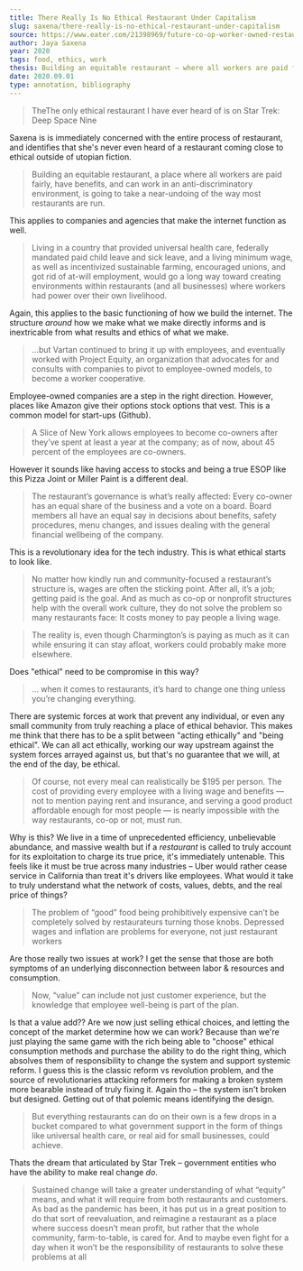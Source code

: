 ```yaml
---
title: There Really Is No Ethical Restaurant Under Capitalism
slug: saxena/there-really-is-no-ethical-restaurant-under-capitalism
source: https://www.eater.com/21398969/future-co-op-worker-owned-restaurants-ethical-business
author: Jaya Saxena
year: 2020
tags: food, ethics, work
thesis: Building an equitable restaurant — where all workers are paid fairly, have benefits, and work without discrimination — will require undoing the way most restaurants are run
date: 2020.09.01
type: annotation, bibliography
---
```


> TheThe only ethical restaurant I have ever heard of is on Star Trek: Deep Space Nine

Saxena is is immediately concerned with the entire process of restaurant, and identifies that she's never even heard of a restaurant coming close to ethical outside of utopian fiction. 

> Building an equitable restaurant, a place where all workers are paid fairly, have benefits, and can work in an anti-discriminatory environment, is going to take a near-undoing of the way most restaurants are run.

This applies to companies and agencies that make the internet function as well.

>  Living in a country that provided universal health care, federally mandated paid child leave and sick leave, and a living minimum wage, as well as incentivized sustainable farming, encouraged unions, and got rid of at-will employment, would go a long way toward creating environments within restaurants (and all businesses) where workers had power over their own livelihood.

Again, this applies to the basic functioning of how we build the internet. The structure _around_ how we make what we make directly informs and is inextricable from what results and ethics of what we make.

> …but Vartan continued to bring it up with employees, and eventually worked with Project Equity, an organization that advocates for and consults with companies to pivot to employee-owned models, to become a worker cooperative.

Employee-owned companies are a step in the right direction. However, places like Amazon give their options stock options that vest. This is a common model for start-ups (Github). 

> A Slice of New York allows employees to become co-owners after they’ve spent at least a year at the company; as of now, about 45 percent of the employees are co-owners.

However it sounds like having access to stocks and being a true ESOP like this Pizza Joint or Miller Paint is a different deal. 

> The restaurant’s governance is what’s really affected: Every co-owner has an equal share of the business and a vote on a board. Board members all have an equal say in decisions about benefits, safety procedures, menu changes, and issues dealing with the general financial wellbeing of the company. 

This is a revolutionary idea for the tech industry. This is what ethical starts to look like. 

> No matter how kindly run and community-focused a restaurant’s structure is, wages are often the sticking point. After all, it’s a job; getting paid is the goal. And as much as co-op or nonprofit structures help with the overall work culture, they do not solve the problem so many restaurants face: It costs money to pay people a living wage.

> The reality is, even though Charmington’s is paying as much as it can while ensuring it can stay afloat, workers could probably make more elsewhere.

Does "ethical" need to be compromise in this way?

> … when it comes to restaurants, it’s hard to change one thing unless you’re changing everything.

There are systemic forces at work that prevent any individual, or even any small community from truly reaching a place of ethical behavior. This makes me think that there has to be a split between "acting ethically" and "being ethical". We can all act ethically, working our way upstream against the system forces arrayed against us, but that's no guarantee that we will, at the end of the day, be ethical. 

> Of course, not every meal can realistically be $195 per person. The cost of providing every employee with a living wage and benefits — not to mention paying rent and insurance, and serving a good product affordable enough for most people — is nearly impossible with the way restaurants, co-op or not, must run. 

Why is this? We live in a time of unprecedented efficiency, unbelievable abundance, and massive wealth but if a _restaurant_ is called to truly account for its exploitation to charge its true price, it's immediately untenable. This feels like it must be true across many industries – Uber would rather cease service in California than treat it's drivers like employees. What would it take to truly understand what the network of costs, values, debts, and the real price of things?

> The problem of “good” food being prohibitively expensive can’t be completely solved by restaurateurs turning those knobs. Depressed wages and inflation are problems for everyone, not just restaurant workers

Are those really two issues at work? I get the sense that those are both symptoms of an underlying disconnection between labor & resources and consumption. 

> Now, “value” can include not just customer experience, but the knowledge that employee well-being is part of the plan.

Is that a value add?? Are we now just selling ethical choices, and letting the concept of the market determine how we can work? Because than we're just playing the same game with the rich being able to "choose" ethical consumption methods and purchase the ability to do the right thing, which absolves them of responsibility to change the system and support systemic reform. I guess this is the classic reform vs revolution problem, and the source of revolutionaries attacking reformers for making a broken system more bearable instead of truly fixing it. Again tho – the system isn't broken but designed. Getting out of that polemic means identifying the design. 

> But everything restaurants can do on their own is a few drops in a bucket compared to what government support in the form of things like universal health care, or real aid for small businesses, could achieve.

Thats the dream that articulated by Star Trek – government entities who have the ability to make real change _do_.

> Sustained change will take a greater understanding of what “equity” means, and what it will require from both restaurants and customers. As bad as the pandemic has been, it has put us in a great position to do that sort of reevaluation, and reimagine a restaurant as a place where success doesn’t mean profit, but rather that the whole community, farm-to-table, is cared for. And to maybe even fight for a day when it won’t be the responsibility of restaurants to solve these problems at all

